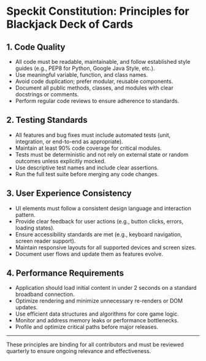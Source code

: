 # Speckit Constitution: Principles for Blackjack Deck of Cards

## 1. Code Quality
- All code must be readable, maintainable, and follow established style guides (e.g., PEP8 for Python, Google Java Style, etc.).
- Use meaningful variable, function, and class names.
- Avoid code duplication; prefer modular, reusable components.
- Document all public methods, classes, and modules with clear docstrings or comments.
- Perform regular code reviews to ensure adherence to standards.

## 2. Testing Standards
- All features and bug fixes must include automated tests (unit, integration, or end-to-end as appropriate).
- Maintain at least 90% code coverage for critical modules.
- Tests must be deterministic and not rely on external state or random outcomes unless explicitly mocked.
- Use descriptive test names and include clear assertions.
- Run the full test suite before merging any code changes.

## 3. User Experience Consistency
- UI elements must follow a consistent design language and interaction pattern.
- Provide clear feedback for user actions (e.g., button clicks, errors, loading states).
- Ensure accessibility standards are met (e.g., keyboard navigation, screen reader support).
- Maintain responsive layouts for all supported devices and screen sizes.
- Document user flows and update them as features evolve.

## 4. Performance Requirements
- Application should load initial content in under 2 seconds on a standard broadband connection.
- Optimize rendering and minimize unnecessary re-renders or DOM updates.
- Use efficient data structures and algorithms for core game logic.
- Monitor and address memory leaks or performance bottlenecks.
- Profile and optimize critical paths before major releases.

---

These principles are binding for all contributors and must be reviewed quarterly to ensure ongoing relevance and effectiveness.